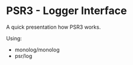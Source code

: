 # PSR3 - Logger Interface

A quick presentation how PSR3 works.

Using:

* monolog/monolog
* psr/log